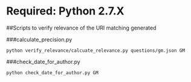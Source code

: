 # Required: Python 2.7.X 

##Scripts to verify relevance of the URI matching generated

###calculate_precision.py
```
python verify_relevance/calcuate_relevance.py questions/gm.json GM
```

###check_date_for_author.py

```
python check_date_for_author.py GM
```

